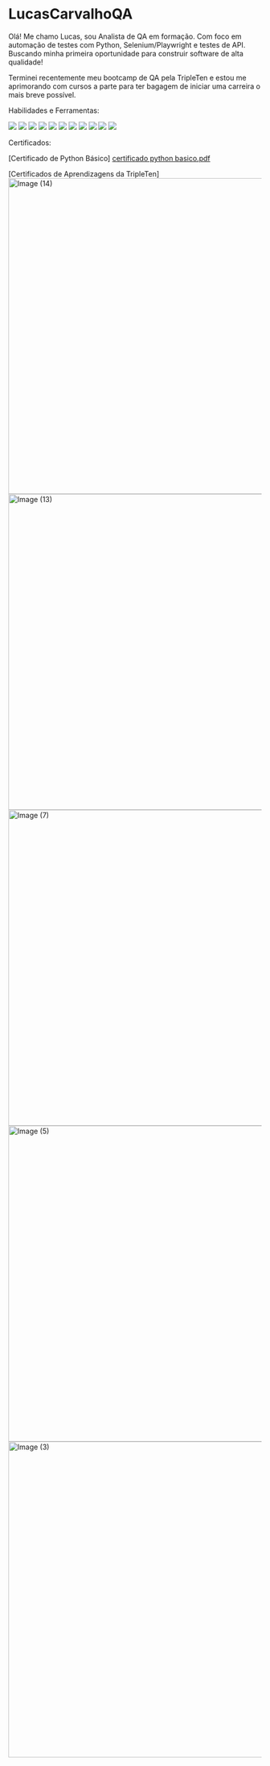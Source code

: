 # LucasCarvalhoQA
Olá! Me chamo Lucas, sou Analista de QA em formação. Com foco em automação de testes com Python, Selenium/Playwright e testes de API. Buscando minha primeira oportunidade para construir software de alta qualidade!

Terminei recentemente meu bootcamp de QA pela TripleTen e estou me aprimorando com cursos a parte para ter bagagem de iniciar uma carreira o mais breve possível.

Habilidades e Ferramentas:

<img src="https://img.shields.io/badge/Python-3776AB?style=for-the-badge&logo=python&logoColor=white">
<img src="https://img.shields.io/badge/SQL-025E8C?style=for-the-badge&logo=sql&logoColor=white">
<img src="https://img.shields.io/badge/Selenium-43B02A?style=for-the-badge&logo=selenium&logoColor=white">
<img src="https://img.shields.io/badge/Postman-FF6C37?style=for-the-badge&logo=postman&logoColor=white">
<img src="https://img.shields.io/badge/Android%20Studio-3DDC84?style=for-the-badge&logo=android-studio&logoColor=white">
<img src="https://img.shields.io/badge/Swagger-85EA2D?style=for-the-badge&logo=swagger&logoColor=black">
<img src="https://img.shields.io/badge/Git-F05032?style=for-the-badge&logo=git&logoColor=white">
<img src="https://img.shields.io/badge/Figma-F24E1E?style=for-the-badge&logo=figma&logoColor=white">
<img src="https://img.shields.io/badge/Jira-0052CC?style=for-the-badge&logo=jira&logoColor=white">
<img src="https://img.shields.io/badge/HTML5-E34F26?style=for-the-badge&logo=html5&logoColor=white">
<img src="https://img.shields.io/badge/CSS3-1572B6?style=for-the-badge&logo=css3&logoColor=white">

Certificados:

[Certificado de Python Básico]
[certificado python basico.pdf](https://github.com/user-attachments/files/22351675/certificado.python.basico.pdf)

[Certificados de Aprendizagens da TripleTen]
<img width="1200" height="627" alt="Image (14)" src="https://github.com/user-attachments/assets/61f9bccb-0ebd-4540-8639-e7c7d1c23480" />
<img width="1200" height="627" alt="Image (13)" src="https://github.com/user-attachments/assets/b8efa9d4-ca05-47a4-8bc9-1a4240bf6fc7" />
<img width="1200" height="627" alt="Image (7)" src="https://github.com/user-attachments/assets/2448e19a-6946-4de1-b36d-f6471d8041dd" />
<img width="1200" height="627" alt="Image (5)" src="https://github.com/user-attachments/assets/c3068960-7fde-40df-bbb0-d87150ecea06" />
<img width="1200" height="627" alt="Image (3)" src="https://github.com/user-attachments/assets/79450a5e-3010-4c9a-8ff6-117a709aae32" />

